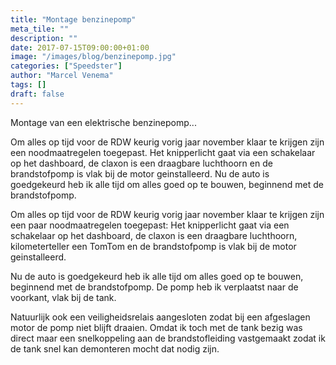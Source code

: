```yaml
---
title: "Montage benzinepomp"
meta_tile: ""
description: ""
date: 2017-07-15T09:00:00+01:00
image: "/images/blog/benzinepomp.jpg"
categories: ["Speedster"]
author: "Marcel Venema" 
tags: []
draft: false
---
```


Montage van een elektrische benzinepomp...

 Om alles op tijd voor de RDW keurig vorig jaar november klaar te krijgen zijn een noodmaatregelen toegepast. Het knipperlicht gaat via een schakelaar op het dashboard, de claxon is een draagbare luchthoorn en de brandstofpomp is vlak bij de motor geinstalleerd. Nu de auto is goedgekeurd heb ik alle tijd om alles goed op te bouwen, beginnend met de brandstofpomp. 

Om alles op tijd voor de RDW keurig vorig jaar november klaar te krijgen zijn een paar noodmaatregelen toegepast: Het knipperlicht gaat via een schakelaar op het dashboard, de claxon is een draagbare luchthoorn, kilometerteller een TomTom en de brandstofpomp is vlak bij de motor geinstalleerd.

Nu de auto is goedgekeurd heb ik alle tijd om alles goed op te bouwen, beginnend met de brandstofpomp. De pomp heb ik verplaatst naar de voorkant, vlak bij de tank. 

Natuurlijk ook een veiligheidsrelais aangesloten zodat bij een afgeslagen motor de pomp niet blijft draaien. Omdat ik toch met de tank bezig was direct maar een snelkoppeling aan de brandstofleiding vastgemaakt zodat ik de tank snel kan demonteren mocht dat nodig zijn.

&nbsp;  
